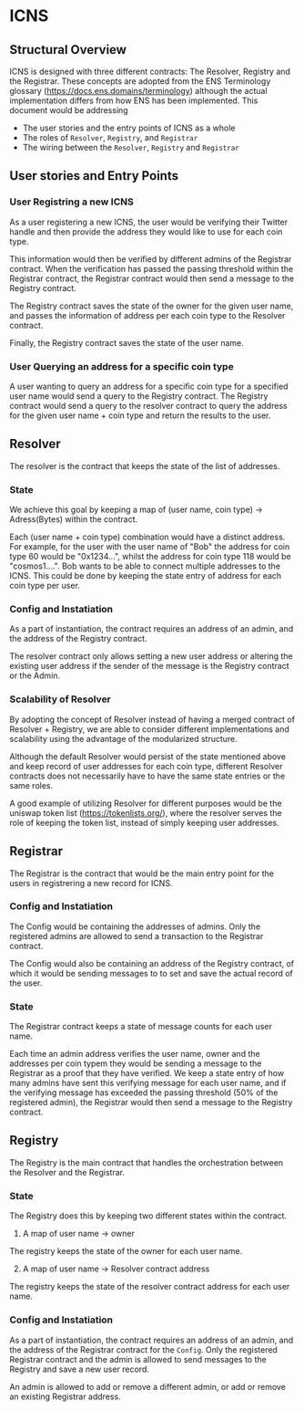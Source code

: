 # ICNS

## Structural Overview

ICNS is designed with three different contracts: The Resolver, Registry and the Registrar. These concepts are adopted from the ENS Terminology glossary (https://docs.ens.domains/terminology) although the actual implementation differs from how ENS has been implemented. This document would be addressing 
- The user stories and the entry points of ICNS as a whole
- The roles of `Resolver`, `Registry`, and `Registrar`
- The wiring between the `Resolver`, `Registry` and `Registrar`


## User stories and Entry Points

### User Registring a new ICNS

As a user registering a new ICNS, the user would be verifying their Twitter handle and then provide the address they would like to use for each coin type. 

This information would then be verified by different admins of the Registrar contract. When the verification has passed the passing threshold within the Registrar contract, the Registrar contract would then send a message to the Registry contract. 

The Registry contract saves the state of the owner for the given user name, and passes the information of address per each coin type to the Resolver contract. 

Finally, the Registry contract saves the state of the user name.


### User Querying an address for a specific coin type

A user wanting to query an address for a specific coin type for a specified user name would send a query to the Registry contract. The Registry contract would send a query to the resolver contract to query the address for the given user name + coin type and return the results to the user. 



## Resolver
The resolver is the contract that keeps the state of the list of addresses.

### State
We achieve this goal by keeping a map of (user name, coin type) -> Adress(Bytes) within the contract.

Each (user name + coin type) combination would have a distinct address. For example, for the user with the user name of "Bob" the address for coin type 60 would be "0x1234...", whilst the address for coin type 118 would be "cosmos1....". Bob wants to be able to connect multiple addresses to the ICNS. This could be done by keeping the state entry of address for each coin type per user.

### Config and Instatiation

As a part of instantiation, the contract requires an address of an admin, and the address of the Registry contract. 

The resolver contract only allows setting a new user address or altering the existing user address if the sender of the message is the Registry contract or the Admin.

### Scalability of Resolver

By adopting the concept of Resolver instead of having a merged contract of Resolver + Registry, we are able to consider different implementations and scalability using the advantage of the modularized structure.

Although the default Resolver would persist of the state mentioned above and keep record of user addresses for each coin type, different Resolver contracts does not necessarily have to have the same state entries or the same roles.

A good example of utilizing Resolver for different purposes would be the uniswap token list (https://tokenlists.org/), where the resolver serves the role of keeping the token list, instead of simply keeping user addresses. 

## Registrar

The Registrar is the contract that would be the main entry point for the users in registrering a new record for ICNS. 

### Config and Instatiation

The Config would be containing the addresses of admins. Only the registered admins are allowed to send a transaction to the Registrar contract. 

The Config would also be containing an address of the Registry contract, of which it would be sending messages to to set and save the actual record of the user.

### State

The Registrar contract keeps a state of message counts for each user name. 

Each time an admin address verifies the user name, owner and the addresses per coin typem they would be sending a message to the Registrar as a proof that they have verified. We keep a state entry of how many admins have sent this verifying message for each user name, and if the verifying message has exceeded the passing threshold (50% of the registered admin), the Registrar would then send a message to the Registry contract. 


## Registry
The Registry is the main contract that handles the orchestration between the Resolver and the Registrar. 

### State
The Registry does this by keeping two different states within the contract. 

1. A map of user name -> owner

The registry keeps the state of the owner for each user name.

2. A map of user name -> Resolver contract address

The registry keeps the state of the resolver contract address for each user name. 

### Config and Instatiation

As a part of instantiation, the contract requires an address of an admin, and the address of the Registrar contract for the `Config`.  Only the registered Registrar contract and the admin is allowed to send messages to the Registry and save a new user record.

An admin is allowed to add or remove a different admin, or add or remove an existing Registrar address.